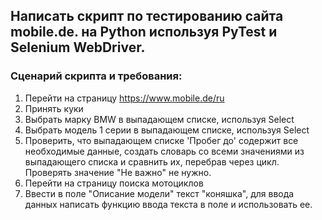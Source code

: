 ## Написать скрипт по тестированию сайта mobile.de. на Python используя PyTest и Selenium WebDriver.

### Сценарий скрипта и требования:

1. Перейти на страницу https://www.mobile.de/ru 
2. Принять куки
3. Выбрать марку BMW в выпадающем списке, используя Select
4. Выбрать модель 1 серии в выпадающем списке, используя Select
5. Проверить, что выпадающем списке 'Пробег до' содержит все необходимые данные, создать словарь со всеми значениями из выпадающего списка и сравнить их, перебрав через цикл. Проверять значение "Не важно" не нужно. 
6. Перейти на страницу поиска мотоциклов
7. Ввести в поле "Описание модели" текст "коняшка", для ввода данных написать функцию ввода текста в поле и использовать ее.
